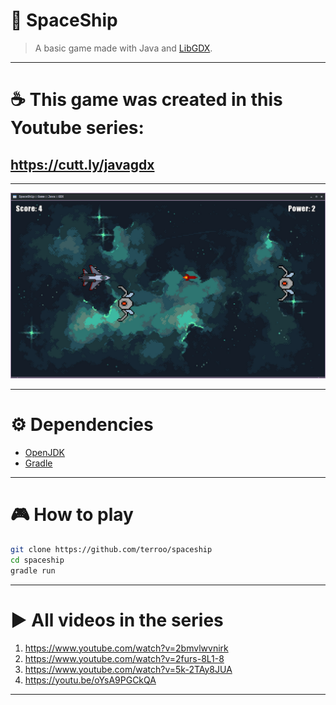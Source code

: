 # 🚀 SpaceShip
> A basic game made with Java and [LibGDX](https://github.com/libgdx/libgdx).

---

# ☕ This game was created in this Youtube series:
## <https://cutt.ly/javagdx>

---

![SpaceShip](./assets/spaceship.jpg) 

---

# ⚙️  Dependencies
+ [OpenJDK](https://github.com/openjdk)
+ [Gradle](https://github.com/gradle/gradle)

---

# 🎮 How to play
```bash
git clone https://github.com/terroo/spaceship
cd spaceship
gradle run
```

---

# ▶️  All videos in the series
1. <https://www.youtube.com/watch?v=2bmvlwvnirk>
2. <https://www.youtube.com/watch?v=2furs-8L1-8>
3. <https://www.youtube.com/watch?v=5k-2TAy8JUA>
4. <https://youtu.be/oYsA9PGCkQA>

---
